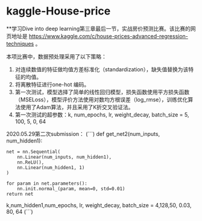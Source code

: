 # kaggle-House-price

**学习Dive into deep learning第三章最后一节，实战房价预测比赛。该比赛的网页地址是 https://www.kaggle.com/c/house-prices-advanced-regression-techniques 。

本项比赛中，数据预处理采用了以下策略：
1. 对连续数值的特征做均值方差标准化（standardization），缺失值替换为该特征的均值。
2. 将离散特征进行one-hot 编码。
3. 第一次测试，模型选择了简单的线性回归模型，损失函数使用平方损失函数（MSELoss），模型评价方法使用对数均方根误差（log_rmse），训练优化算法使用了Adam算法，并且采用了K折交叉验证法。
4. 第一次测试的超参数：k, num_epochs, lr, weight_decay, batch_size = 5, 100, 5, 0, 64

2020.05.29第二次submission：
(```)
  def get_net2(num_inputs, num_hidden1):

    net = nn.Sequential(
        nn.Linear(num_inputs, num_hidden1),
        nn.ReLU(),
        nn.Linear(num_hidden1, 1)
    )

    for param in net.parameters():
        nn.init.normal_(param, mean=0, std=0.01)
    return net
    
  k,num_hidden1,num_epochs, lr, weight_decay, batch_size = 4,128,50, 0.03, 80, 64
(```)
